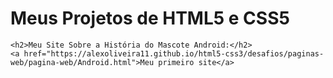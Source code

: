 <h1>Meus Projetos de HTML5 e CSS5</h1>

    <h2>Meu Site Sobre a História do Mascote Android:</h2>
    <a href="https://alexoliveira11.github.io/html5-css3/desafios/paginas-web/pagina-web/Android.html">Meu primeiro site</a>
    

 
